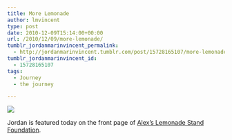```yaml
---
title: More Lemonade
author: lmvincent
type: post
date: 2010-12-09T15:14:00+00:00
url: /2010/12/09/more-lemonade/
tumblr_jordanmarinvincent_permalink:
  - http://jordanmarinvincent.tumblr.com/post/15728165107/more-lemonade
tumblr_jordanmarinvincent_id:
  - 15728165107
tags:
  - Journey
  - the journey

---
```

![][1]

Jordan is featured today on the front page of <a href="https://www.alexslemonade.org/" target="_blank" rel="noopener">Alex&rsquo;s Lemonade Stand Foundation</a>.

 [1]: http://media.tumblr.com/tumblr_lyvpulbBbB1r5aaue.png